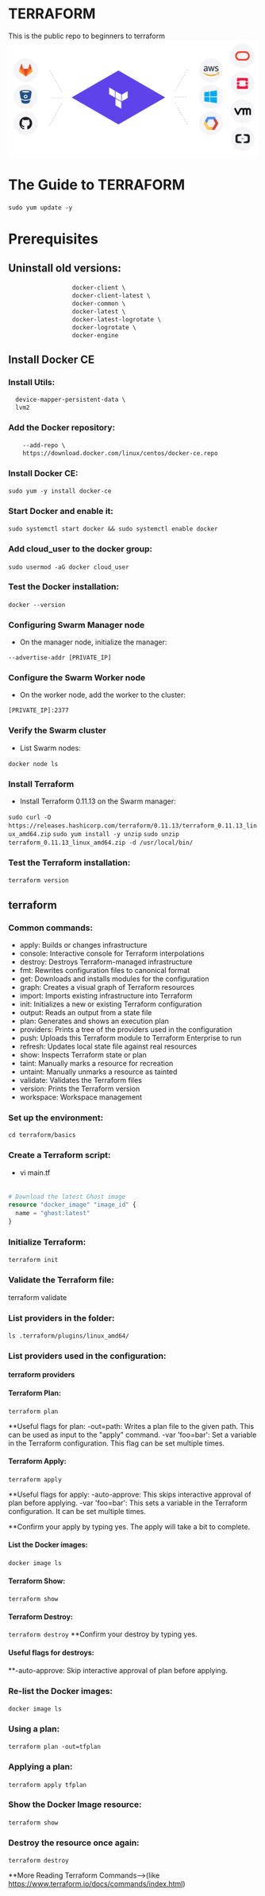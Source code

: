 # TERRAFORM
This is the public repo to beginners to terraform 
![TERRAFORM](Terraform.png)

The Guide to TERRAFORM
===================================== 
`sudo yum update -y`

# Prerequisites

## Uninstall old versions:

```sudo yum remove -y docker \
                  docker-client \
                  docker-client-latest \
                  docker-common \
                  docker-latest \
                  docker-latest-logrotate \
                  docker-logrotate \
                  docker-engine 
```
                  
## Install Docker CE
### Install Utils:

```sudo yum install -y yum-utils \
  device-mapper-persistent-data \
  lvm2
  ```
### Add the Docker repository:

```sudo yum-config-manager \
    --add-repo \
    https://download.docker.com/linux/centos/docker-ce.repo
 ```
### Install Docker CE:

`sudo yum -y install docker-ce `
### Start Docker and enable it:

```sudo systemctl start docker && sudo systemctl enable docker```
### Add cloud_user to the docker group:

```sudo usermod -aG docker cloud_user```
### Test the Docker installation:

`docker --version `
### Configuring Swarm Manager node
- On the manager node, initialize the manager:

```docker swarm init \
--advertise-addr [PRIVATE_IP]
```
### Configure the Swarm Worker node
- On the worker node, add the worker to the cluster:

```docker swarm join --token [TOKEN] \
[PRIVATE_IP]:2377
```
### Verify the Swarm cluster
- List Swarm nodes:

`docker node ls`

### Install Terraform
- Install Terraform 0.11.13 on the Swarm manager:

`sudo curl -O https://releases.hashicorp.com/terraform/0.11.13/terraform_0.11.13_linux_amd64.zip`
`sudo yum install -y unzip`
`sudo unzip terraform_0.11.13_linux_amd64.zip -d /usr/local/bin/`

### Test the Terraform installation:

`terraform version`

## terraform
### Common commands:
- apply: Builds or changes infrastructure
- console: Interactive console for Terraform interpolations
- destroy: Destroys Terraform-managed infrastructure
- fmt: Rewrites configuration files to canonical format
- get: Downloads and installs modules for the configuration
- graph: Creates a visual graph of Terraform resources
- import: Imports existing infrastructure into Terraform
- init: Initializes a new or existing Terraform configuration
- output: Reads an output from a state file
- plan: Generates and shows an execution plan
- providers: Prints a tree of the providers used in the configuration
- push: Uploads this Terraform module to Terraform Enterprise to run
- refresh: Updates local state file against real resources
- show: Inspects Terraform state or plan
- taint: Manually marks a resource for recreation
- untaint: Manually unmarks a resource as tainted
- validate: Validates the Terraform files
- version: Prints the Terraform version
- workspace: Workspace management

### Set up the environment:

```mkdir -p terraform/basics
cd terraform/basics
```

### Create a Terraform script:

- vi main.tf
``` main.tf contents:

# Download the latest Ghost image
resource "docker_image" "image_id" {
  name = "ghost:latest"
}
```
### Initialize Terraform:

`terraform init`

### Validate the Terraform file:

terraform validate

### List providers in the folder:

`ls .terraform/plugins/linux_amd64/`

### List providers used in the configuration:

#### terraform providers
#### Terraform Plan:

`terraform plan`

**Useful flags for plan:
-out=path: Writes a plan file to the given path. This can be used as input to the "apply" command.
-var 'foo=bar': Set a variable in the Terraform configuration. This flag can be set multiple times.

#### Terraform Apply:

`terraform apply`

**Useful flags for apply:
-auto-approve: This skips interactive approval of plan before applying.
-var 'foo=bar': This sets a variable in the Terraform configuration. It can be set multiple times.

**Confirm your apply by typing yes. The apply will take a bit to complete.

#### List the Docker images:

`docker image ls`

#### Terraform Show:

`terraform show`

#### Terraform Destroy:

`terraform destroy`
**Confirm your destroy by typing yes.

#### Useful flags for destroys:
**-auto-approve: Skip interactive approval of plan before applying.

### Re-list the Docker images:

`docker image ls`

### Using a plan:

`terraform plan -out=tfplan`

### Applying a plan:

`terraform apply tfplan`

### Show the Docker Image resource:

`terraform show`

### Destroy the resource once again:

`terraform destroy`

**More Reading
Terraform Commands-->(like https://www.terraform.io/docs/commands/index.html)
